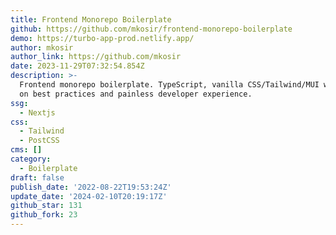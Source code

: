 ```yaml
---
title: Frontend Monorepo Boilerplate
github: https://github.com/mkosir/frontend-monorepo-boilerplate
demo: https://turbo-app-prod.netlify.app/
author: mkosir
author_link: https://github.com/mkosir
date: 2023-11-29T07:32:54.854Z
description: >-
  Frontend monorepo boilerplate. TypeScript, vanilla CSS/Tailwind/MUI with focus
  on best practices and painless developer experience.
ssg:
  - Nextjs
css:
  - Tailwind
  - PostCSS
cms: []
category:
  - Boilerplate
draft: false
publish_date: '2022-08-22T19:53:24Z'
update_date: '2024-02-10T20:19:17Z'
github_star: 131
github_fork: 23
---
```

